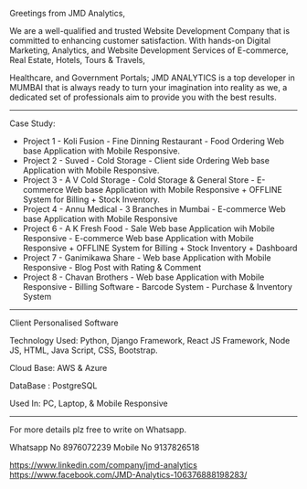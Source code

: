 Greetings from JMD Analytics,

We are a well-qualified and trusted Website Development Company that is committed to enhancing customer satisfaction.
With hands-on Digital Marketing, Analytics, and Website Development Services of E-commerce, Real Estate, Hotels, Tours & Travels, 

Healthcare, and Government Portals; JMD ANALYTICS  is a top developer in MUMBAI that is always ready to turn your imagination into reality as we, a dedicated set of professionals aim to provide you with the best results.

***********************
Case Study:

- Project 1 - Koli Fusion - Fine Dinning Restaurant - Food Ordering Web base Application with Mobile Responsive.
- Project 2 - Suved - Cold Storage - Client side Ordering Web base Application with Mobile Responsive.
- Project 3 - A V Cold Storage - Cold Storage & General Store - E-commerce Web base Application with Mobile Responsive + OFFLINE System for Billing + Stock Inventory.
- Project 4 - Annu Medical - 3 Branches in Mumbai - E-commerce Web base Application with Mobile Responsive
- Project 6 - A K Fresh Food - Sale Web base Application wih Mobile Responsive -  E-commerce Web base Application with Mobile Responsive + OFFLINE System for Billing + Stock Inventory + Dashboard 
- Project 7 - Ganimikawa Share - Web base Application with Mobile Responsive - Blog Post with Rating & Comment 
- Project 8 - Chavan Brothers - Web base Application with Mobile Responsive - Billing Software - Barcode System - Purchase & Inventory System
***********************
Client Personalised Software

Technology Used: Python, Django Framework, React JS Framework, Node JS, HTML, Java Script, CSS, Bootstrap.

Cloud Base: AWS & Azure

DataBase : PostgreSQL

Used In: PC, Laptop, & Mobile Responsive
***********************

For more details plz free to write on Whatsapp.

Whatsapp No 8976072239
Mobile No 9137826518

https://www.linkedin.com/company/jmd-analytics
https://www.facebook.com/JMD-Analytics-106376888198283/
